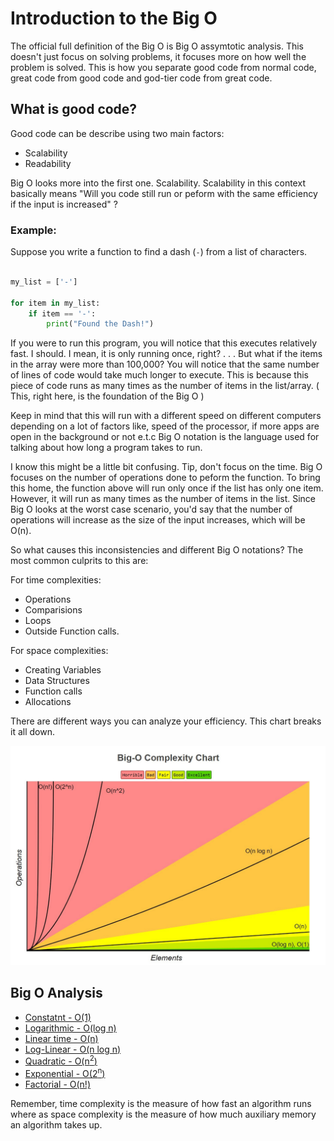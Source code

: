 # Introduction to the Big O

The official full definition of the Big O is Big O assymtotic analysis.
This doesn't just focus on solving problems, it focuses more on how well
the problem is solved. This is how you separate good code from normal code, great code from good code and god-tier code from great code.

## What is good code?

Good code can be describe using two main factors:

- Scalability
- Readability

Big O looks more into the first one. Scalability. Scalability in this context basically means "Will you code still run or peform with the same efficiency if the input is increased" ?

### Example:

Suppose you write a function to find a dash (` - `) from a list of characters.

```python

my_list = ['-']

for item in my_list:
    if item == '-':
        print("Found the Dash!")

```

If you were to run this program, you will notice that this executes relatively fast. I should. I mean, it is only running once, right? . . . But what if the items in the array were more than 100,000? You will notice that the same number of lines of code would take much longer to execute. This is because this piece of code runs as many times as the number of items in the list/array. ( This, right here, is the foundation of the Big O )

Keep in mind that this will run with a different speed on different computers depending on a lot of factors like, speed of the processor, if more apps are open in the background or not e.t.c Big O notation is the language used for talking about how long a program takes to run.

I know this might be a little bit confusing. Tip, don't focus on the time. Big O focuses on the number of operations done to peform the function. To bring this home, the function above will run only once if the list has only one item. However, it will run as many times as the number of items in the list. Since Big O looks at the worst case scenario, you'd say that the number of operations will increase as the size of the input increases, which will be O(n).

So what causes this inconsistencies and different Big O notations? The most common culprits to this are:

For time complexities:
- Operations
- Comparisions
- Loops
- Outside Function calls.

For space complexities:
- Creating Variables
- Data Structures
- Function calls
- Allocations

There are different ways you can analyze your efficiency. This chart breaks it all down.

![Big O Image](assets/big-o-chart.jpeg)

## Big O Analysis

- [Constatnt - O(1)](01-constant.md)
- [Logarithmic - O(log n)](02-logarithmic.md)
- [Linear time - O(n)](03-linear.md)
- [Log-Linear - O(n log n)](04-log-linear.md)
- [Quadratic - O(n<sup>2</sup>)](05-quadratic.md)
- [Exponential - O(2<sup>n</sup>)](06-exponential.md)
- [Factorial - O(n!)](07-factorial.md)

Remember, time complexity is the measure of how fast an algorithm runs where as space complexity is the measure of how much auxiliary memory an algorithm takes up.

